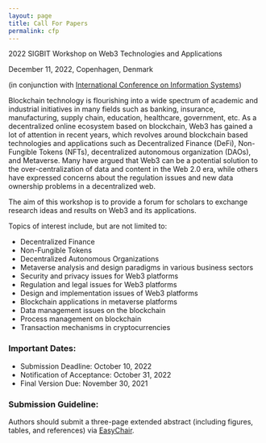 ```yaml
---
layout: page
title: Call For Papers
permalink: cfp
---
```


2022 SIGBIT Workshop on Web3 Technologies and Applications

December 11, 2022, Copenhagen, Denmark

(in conjunction with [International Conference on Information Systems](https://icis2022.aisconferences.org/)) 

Blockchain technology is flourishing into a wide spectrum of academic and industrial initiatives in many fields such as banking, insurance, manufacturing, supply chain, education, healthcare, government, etc. As a decentralized online ecosystem based on blockchain, Web3 has gained a lot of attention in recent years, which revolves around blockchain based technologies and applications such as Decentralized Finance (DeFi), Non-Fungible Tokens (NFTs), decentralized autonomous organization (DAOs), and Metaverse. Many have argued that Web3 can be a potential solution to the over-centralization of data and content in the Web 2.0 era, while others have expressed concerns about the regulation issues and new data ownership problems in a decentralized web. 

The aim of this workshop is to provide a forum for scholars to exchange research ideas and results on Web3 and its applications. 

Topics of interest include, but are not limited to: 
- Decentralized Finance
- Non-Fungible Tokens
- Decentralized Autonomous Organizations
- Metaverse analysis and design paradigms in various business sectors
- Security and privacy issues for Web3 platforms
- Regulation and legal issues for Web3 platforms
- Design and implementation issues of Web3 platforms
- Blockchain applications in metaverse platforms
- Data management issues on the blockchain
- Process management on blockchain
- Transaction mechanisms in cryptocurrencies

### Important Dates:

- Submission Deadline: October 10, 2022
- Notification of Acceptance: October 31, 2022 
- Final Version Due: November 30, 2021 

### Submission Guideline:

Authors should submit a three-page extended abstract (including figures, tables, and references) via [EasyChair](https://easychair.org/conferences/?conf=2022sigbitworkshop).
